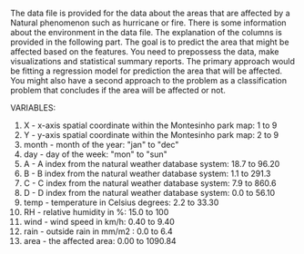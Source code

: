 The data file is provided for the data about the areas that are affected by a Natural
phenomenon such as hurricane or fire. There is some information about the environment in the data file.
The explanation of the columns is provided in the following part. The goal is to predict the area that might
be affected based on the features. You need to prepossess the data, make visualizations and statistical
summary reports. The primary approach would be fitting a regression model for prediction the area that
will be affected. You might also have a second approach to the problem as a classification problem that
concludes if the area will be affected or not. 

VARIABLES:
 1. X - x-axis spatial coordinate within the Montesinho park map: 1 to 9
 2. Y - y-axis spatial coordinate within the Montesinho park map: 2 to 9
 3. month - month of the year: "jan" to "dec"
 4. day - day of the week: "mon" to "sun"
 5. A - A index from the natural weather database system: 18.7 to 96.20
 6. B - B index from the natural weather database system: 1.1 to 291.3
 7. C - C index from the natural weather database system: 7.9 to 860.6
 8. D - D index from the natural weather database system: 0.0 to 56.10
 9. temp - temperature in Celsius degrees: 2.2 to 33.30
 10. RH - relative humidity in %: 15.0 to 100
 11. wind - wind speed in km/h: 0.40 to 9.40
 12. rain - outside rain in mm/m2 : 0.0 to 6.4
 13. area - the affected area: 0.00 to 1090.84 
